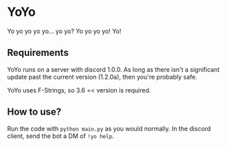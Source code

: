 # YoYo
Yo yo yo yo yo... yo yo? Yo yo yo yo! Yo!

## Requirements
YoYo runs on a server with discord 1.0.0. As long as there isn't a significant update past the current version (1.2.0a), then you're probably safe.

YoYo uses F-Strings, so 3.6 =< version is required.

## How to use?
Run the code with `python main.py` as you would normally. In the discord client, send the bot a DM of `!yo help`.
